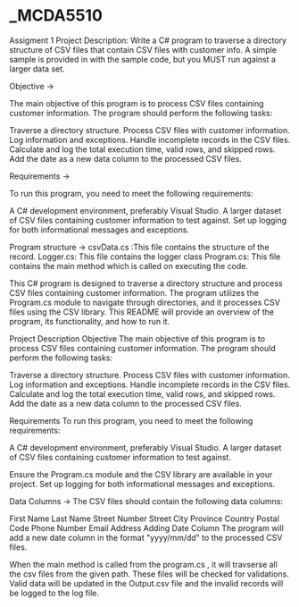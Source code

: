# \_MCDA5510

Assigment 1
Project Description:
Write a C# program to traverse a directory structure  of CSV files
that contain CSV files with customer info. A simple sample is provided in with the
sample code, but you MUST run against a larger data set.

Objective ->

The main objective of this program is to process CSV files containing customer information. The program should perform the following tasks:

Traverse a directory structure.
Process CSV files with customer information.
Log information and exceptions.
Handle incomplete records in the CSV files.
Calculate and log the total execution time, valid rows, and skipped rows.
Add the date as a new data column to the processed CSV files.

Requirements ->

To run this program, you need to meet the following requirements:

A C# development environment, preferably Visual Studio.
A larger dataset of CSV files containing customer information to test against.
Set up logging for both informational messages and exceptions.

Program structure ->
csvData.cs :This file contains the structure of the record.
Logger.cs: This file contains the logger class
Program.cs: This file contains the main method which is called on executing the code.


This C# program is designed to traverse a directory structure and process CSV files containing customer information. The program utilizes the Program.cs module to navigate through directories, and it processes CSV files using the CSV library. This README will provide an overview of the program, its functionality, and how to run it.


Project Description
Objective
The main objective of this program is to process CSV files containing customer information. The program should perform the following tasks:

Traverse a directory structure.
Process CSV files with customer information.
Log information and exceptions.
Handle incomplete records in the CSV files.
Calculate and log the total execution time, valid rows, and skipped rows.
Add the date as a new data column to the processed CSV files.

Requirements
To run this program, you need to meet the following requirements:

A C# development environment, preferably Visual Studio.
A larger dataset of CSV files containing customer information to test against.

Ensure the Program.cs module and the CSV library are available in your project.
Set up logging for both informational messages and exceptions.





Data Columns ->
The CSV files should contain the following data columns:

First Name
Last Name
Street Number
Street
City
Province
Country
Postal Code
Phone Number
Email Address
Adding Date Column
The program will add a new date column in the format "yyyy/mm/dd" to the processed CSV files.


When the main method is called from the program.cs , it will travserse all the csv files from the given path. These files will be checked for validations. Valid data will be updated in the Output.csv file and the invalid records will be logged to the log file.

